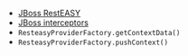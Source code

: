 - [JBoss RestEASY](https://howtodoinjava.com/resteasy/share-context-data-with-jax-rs-resteasyproviderfactory/)
- [JBoss interceptors](https://access.redhat.com/documentation/en-us/jboss_enterprise_application_platform_common_criteria_certification/5/html/resteasy_reference_guide/interceptors)
- `ResteasyProviderFactory.getContextData()`
- `ResteasyProviderFactory.pushContext()`
